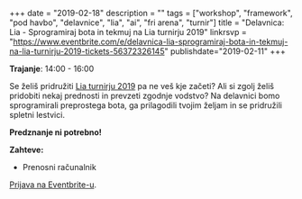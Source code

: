 +++
date = "2019-02-18"
description = ""
tags = ["workshop", "framework", "pod havbo", "delavnice", "lia", "ai", "fri arena", "turnir"]
title = "Delavnica: Lia - Sprogramiraj bota in tekmuj na Lia turnirju 2019"
linkrsvp = "https://www.eventbrite.com/e/delavnica-lia-sprogramiraj-bota-in-tekmuj-na-lia-turnirju-2019-tickets-56372326145"
publishdate="2019-02-11"
+++

**Trajanje**: 14:00 - 16:00

Se želiš pridružiti [Lia turnirju 2019](https://www.liagame.com/tournament) pa ne veš kje začeti? 
Ali si zgolj želiš pridobiti nekaj prednosti in prevzeti zgodnje vodstvo? 
Na delavnici bomo sprogramirali preprostega bota, ga prilagodili tvojim željam in se pridružili spletni lestvici.

<!--more-->

**Predznanje ni potrebno!**

**Zahteve:**

- Prenosni računalnik

[Prijava na Eventbrite-u](https://www.eventbrite.com/e/delavnica-lia-sprogramiraj-bota-in-tekmuj-na-lia-turnirju-2019-tickets-56372326145).

